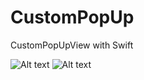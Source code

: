 # CustomPopUp
CustomPopUpView with Swift

![Alt text](http://i.hizliresim.com/vXQ37A.png "Screnn Shot") ![Alt text](http://i.hizliresim.com/vXQ37A.png "Screnn Shot")

